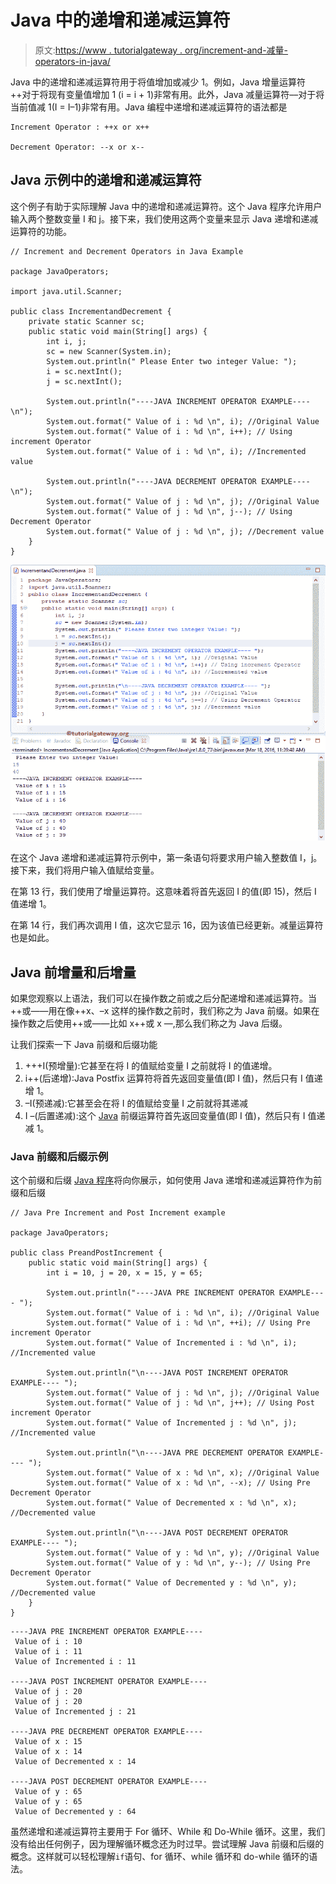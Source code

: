 # Java 中的递增和递减运算符

> 原文:[https://www . tutorialgateway . org/increment-and-减量-operators-in-java/](https://www.tutorialgateway.org/increment-and-decrement-operators-in-java/)

Java 中的递增和递减运算符用于将值增加或减少 1。例如，Java 增量运算符++对于将现有变量值增加 1 (i = i + 1)非常有用。此外，Java 减量运算符––对于将当前值减 1(I = I–1)非常有用。Java 编程中递增和递减运算符的语法都是

```
Increment Operator : ++x or x++

Decrement Operator: --x or x--
```

## Java 示例中的递增和递减运算符

这个例子有助于实际理解 Java 中的递增和递减运算符。这个 Java 程序允许用户输入两个整数变量 I 和 j。接下来，我们使用这两个变量来显示 Java 递增和递减运算符的功能。

```
// Increment and Decrement Operators in Java Example

package JavaOperators;

import java.util.Scanner;

public class IncrementandDecrement {
	private static Scanner sc;
	public static void main(String[] args) {
		int i, j;
		sc = new Scanner(System.in);
		System.out.println(" Please Enter two integer Value: ");
		i = sc.nextInt();
		j = sc.nextInt();

	    System.out.println("----JAVA INCREMENT OPERATOR EXAMPLE---- \n");
		System.out.format(" Value of i : %d \n", i); //Original Value
		System.out.format(" Value of i : %d \n", i++); // Using increment Operator
		System.out.format(" Value of i : %d \n", i); //Incremented value

	    System.out.println("----JAVA DECREMENT OPERATOR EXAMPLE---- \n");
		System.out.format(" Value of j : %d \n", j); //Original Value
		System.out.format(" Value of j : %d \n", j--); // Using Decrement Operator
		System.out.format(" Value of j : %d \n", j); //Decrement value
	}
}
```

![Increment and Decrement Operators in Java 1](img/d4b38db7e43407f78723004f16ac0d39.png)

在这个 Java 递增和递减运算符示例中，第一条语句将要求用户输入整数值 I，j。接下来，我们将用户输入值赋给变量。

在第 13 行，我们使用了增量运算符。这意味着将首先返回 I 的值(即 15)，然后 I 值递增 1。

在第 14 行，我们再次调用 I 值，这次它显示 16，因为该值已经更新。减量运算符也是如此。

## Java 前增量和后增量

如果您观察以上语法，我们可以在操作数之前或之后分配递增和递减运算符。当++或——用在像++x、–x 这样的操作数之前时，我们称之为 Java 前缀。如果在操作数之后使用++或——比如 x++或 x —,那么我们称之为 Java 后缀。

让我们探索一下 Java 前缀和后缀功能

1.  +++I(预增量):它甚至在将 I 的值赋给变量 I 之前就将 I 的值递增。
2.  i++(后递增):Java Postfix 运算符将首先返回变量值(即 I 值)，然后只有 I 值递增 1。
3.  –I(预递减):它甚至会在将 I 的值赋给变量 I 之前就将其递减
4.  I –(后置递减):这个 [Java](https://www.tutorialgateway.org/java-tutorial/) 前缀运算符首先返回变量值(即 I 值)，然后只有 I 值递减 1。

### Java 前缀和后缀示例

这个前缀和后缀 [Java 程序](https://www.tutorialgateway.org/learn-java-programs/)将向你展示，如何使用 Java 递增和递减运算符作为前缀和后缀

```
// Java Pre Increment and Post Increment example

package JavaOperators;

public class PreandPostIncrement {
	public static void main(String[] args) {
		int i = 10, j = 20, x = 15, y = 65;

	    System.out.println("----JAVA PRE INCREMENT OPERATOR EXAMPLE---- ");
		System.out.format(" Value of i : %d \n", i); //Original Value
		System.out.format(" Value of i : %d \n", ++i); // Using Pre increment Operator
		System.out.format(" Value of Incremented i : %d \n", i); //Incremented value

	    System.out.println("\n----JAVA POST INCREMENT OPERATOR EXAMPLE---- ");
		System.out.format(" Value of j : %d \n", j); //Original Value
		System.out.format(" Value of j : %d \n", j++); // Using Post increment Operator
		System.out.format(" Value of Incremented j : %d \n", j); //Incremented value

	    System.out.println("\n----JAVA PRE DECREMENT OPERATOR EXAMPLE---- ");
		System.out.format(" Value of x : %d \n", x); //Original Value
		System.out.format(" Value of x : %d \n", --x); // Using Pre Decrement Operator
		System.out.format(" Value of Decremented x : %d \n", x); //Decremented value

	    System.out.println("\n----JAVA POST DECREMENT OPERATOR EXAMPLE---- ");
		System.out.format(" Value of y : %d \n", y); //Original Value
		System.out.format(" Value of y : %d \n", y--); // Using Pre Decrement Operator
		System.out.format(" Value of Decremented y : %d \n", y); //Decremented value
	}
}
```

```
----JAVA PRE INCREMENT OPERATOR EXAMPLE---- 
 Value of i : 10 
 Value of i : 11 
 Value of Incremented i : 11 

----JAVA POST INCREMENT OPERATOR EXAMPLE---- 
 Value of j : 20 
 Value of j : 20 
 Value of Incremented j : 21 

----JAVA PRE DECREMENT OPERATOR EXAMPLE---- 
 Value of x : 15 
 Value of x : 14 
 Value of Decremented x : 14 

----JAVA POST DECREMENT OPERATOR EXAMPLE---- 
 Value of y : 65 
 Value of y : 65 
 Value of Decremented y : 64 
```

虽然递增和递减运算符主要用于 For 循环、While 和 Do-While 循环。这里，我们没有给出任何例子，因为理解循环概念还为时过早。尝试理解 Java 前缀和后缀的概念。这样就可以轻松理解`if`语句、for 循环、while 循环和 do-while 循环的语法。